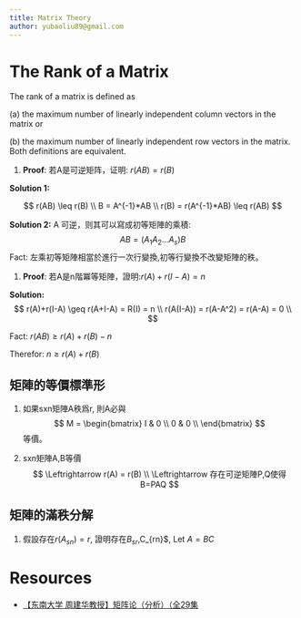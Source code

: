 ```yaml
---
title: Matrix Theory
author: yubaoliu89@gmail.com
---
```


# The Rank of a Matrix

The rank of a matrix is defined as

(a) the maximum number of linearly independent column vectors in the matrix or

(b) the maximum number of linearly independent row vectors in the matrix. Both definitions are equivalent.

1. **Proof**:
若A是可逆矩阵，证明: $r(AB)=r(B)$

**Solution 1:**

$$
r(AB) \leq r(B) \\
B = A^{-1}*AB \\
r(B) = r(A^{-1}*AB) \leq r(AB)
$$

**Solution 2:**
A 可逆，则其可以寫成初等矩陣的乘積:
$$
AB = (A_1 A_2  ... A_s)B
$$
Fact: 左乘初等矩陣相當於進行一次行變換,初等行變換不改變矩陣的秩。

1. **Proof**: 若A是n階冪等矩陣，證明:$r(A)+r(I-A) = n$

**Solution:**
$$
r(A)+r(I-A) \geq r(A+I-A) = R(I) = n \\
r(A(I-A)) = r(A-A^2) = r(A-A) = 0 \\
$$

Fact: $r(AB) \geq r(A) + r(B) -n$

Therefor: $n  \geq r(A) + r(B)$

## 矩陣的等價標準形
1. 如果sxn矩陣A秩爲r, 則A必與
 $$
 M =
 \begin{bmatrix}
I & 0 \\
0 & 0 \\
 \end{bmatrix}
 $$等價。

1. sxn矩陣A,B等價
$$
  \Leftrightarrow r(A) = r(B) \\
  \Leftrightarrow 存在可逆矩陣P,Q使得 B=PAQ
$$

## 矩陣的滿秩分解
1. 假設存在$r(A_{sn}) = r$, 證明存在$B_{sr},$C_{rn}$, Let $A = BC$




















# Resources
- [【东南大学 周建华教授】矩阵论（分析）（全29集](https://www.bilibili.com/video/av14731888/?p=3&t=75)
